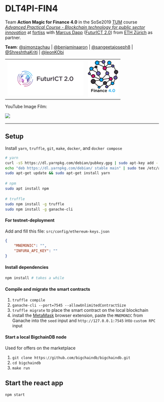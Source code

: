 # DLT4PI-FIN4
Team **Action Magic for Finance 4.0** in the SoSe2019 [TUM](https://www.tum.de/) course [*Advanced Practical Course - Blockchain technology for public sector innovation*](https://campus.tum.de/tumonline/wbLv.wbShowLVDetail?pStpSpNr=950404716&pSpracheNr=2) at [fortiss](https://www.fortiss.org/) with [Marcus Dapp](http://digisus.com/) ([FuturICT 2.0](https://futurict2.eu/)) from [ETH Zürich](https://www.ethz.ch/) as partner.

**Team**: [@simonzachau](https://github.com/simonzachau) | [@benjaminaaron](https://github.com/benjaminaaron) |  [@sangeetajoseph8](https://github.com/sangeetajoseph8) | [@ShreshthaKriti](https://github.com/ShreshthaKriti) | [@leonKObi](https://github.com/leonKObi)

<table border="0"><tr><td>
<a href="https://futurict2.eu/"><img src="public/project-logos/FuturICT2_logo_on_white.png" width="250" ></a></td>
<td>
<img src="public/project-logos/Fin4_logo_on_white.jpg" width="100">
</td></tr></table>

YouTube Image Film:

[![](http://img.youtube.com/vi/oNlKdHjvExo/0.jpg)](http://www.youtube.com/watch?v=oNlKdHjvExo "Finance 4.0")

---

## Setup

Install `yarn`, `truffle`, `git`, `make`, `docker`, and `docker compose`

```sh
# yarn
curl -sS https://dl.yarnpkg.com/debian/pubkey.gpg | sudo apt-key add -
echo "deb https://dl.yarnpkg.com/debian/ stable main" | sudo tee /etc/apt/sources.list.d/yarn.list
sudo apt-get update && sudo apt-get install yarn

# npm
sudo apt install npm

# truffle
sudo npm install -g truffle
sudo npm install -g ganache-cli
```

#### For testnet-deployment 
Add and fill this file: `src/config/ethereum-keys.json`
```json
{
    "MNEMONIC": "",
    "INFURA_API_KEY": ""
}
```

#### Install dependencies
```sh
npm install # takes a while
```

#### Compile and migrate the smart contracts

1. `truffle compile`
2. `ganache-cli --port=7545 --allowUnlimitedContractSize`
3. `truffle migrate` to place the smart contract on the local blockchain
4. install the [MetaMask](https://metamask.io/) browser extension, paste the `MNEMONIC` from Ganache into the `seed` input and `http://127.0.0.1:7545` into `custom RPC` input

#### Start a local BigchainDB node
Used for offers on the marketplace

1. `git clone https://github.com/bigchaindb/bigchaindb.git`
2. `cd bigchaindb`
3. `make run`

## Start the react app
```sh
npm start
```
